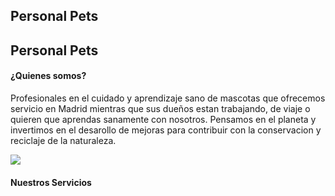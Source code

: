 <!DOCTYPE html>
<html>
  <head>
    <meta charset="utf-8">
    <h2>Personal Pets</h2>
  </head>
  <body>
    <div>
      <h2>Personal Pets</h2>
      <h4>¿Quienes somos?</h4>
      <p>Profesionales en el cuidado y aprendizaje sano de mascotas que ofrecemos servicio en Madrid mientras que sus dueños estan      
        trabajando, de viaje o quieren que aprendas sanamente con nosotros. Pensamos en el planeta y invertimos en el desarollo de 
        mejoras para contribuir con la conservacion y reciclaje de la naturaleza.</p>
      <img src="https://images.app.goo.gl/Ub3cULeGYDjg6gjb8"/>
    </div>
    <div>
      <h4>Nuestros Servicios</h4>
    </div>
  </body>
</html>
